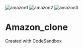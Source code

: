 ![amazon1](https://user-images.githubusercontent.com/106722338/171555263-30fbb9aa-0d1b-44b1-ae86-8ecf2890c376.png)
![amazon2](https://user-images.githubusercontent.com/106722338/171555272-84fe7390-571c-4203-993a-87d709c34eeb.png)
![amazon3](https://user-images.githubusercontent.com/106722338/171555274-212239e4-1dc7-4711-a4ee-9bc400150c38.png)
# Amazon_clone
Created with CodeSandbox
